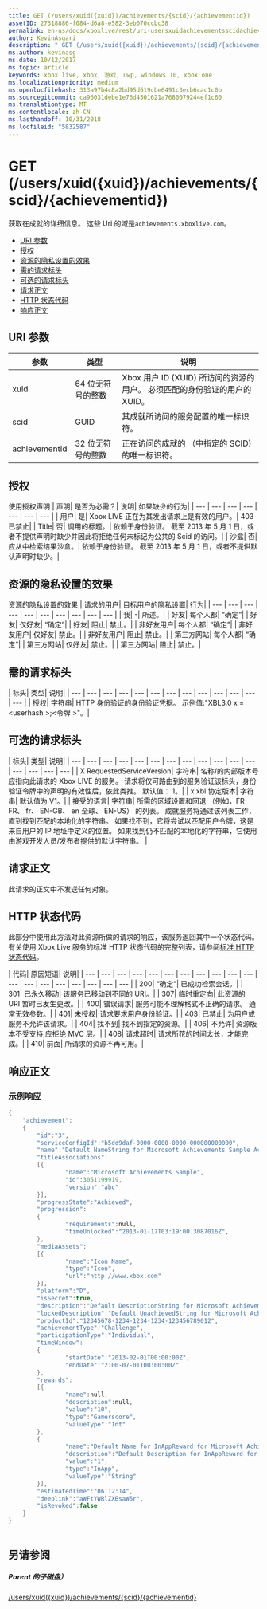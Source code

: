 ```yaml
---
title: GET (/users/xuid({xuid})/achievements/{scid}/{achievementid})
assetID: 27318886-f084-d6a8-e582-3eb070ccbc38
permalink: en-us/docs/xboxlive/rest/uri-usersxuidachievementsscidachievementidget.html
author: KevinAsgari
description: " GET (/users/xuid({xuid})/achievements/{scid}/{achievementid})"
ms.author: kevinasg
ms.date: 10/12/2017
ms.topic: article
keywords: xbox live, xbox, 游戏, uwp, windows 10, xbox one
ms.localizationpriority: medium
ms.openlocfilehash: 313a97b4c8a2bd95d619cbe6491c3ecb6cac1c0b
ms.sourcegitcommit: ca96031debe1e76d4501621a7680079244ef1c60
ms.translationtype: MT
ms.contentlocale: zh-CN
ms.lasthandoff: 10/31/2018
ms.locfileid: "5832587"
---
```

# <a name="get-usersxuidxuidachievementsscidachievementid"></a>GET (/users/xuid({xuid})/achievements/{scid}/{achievementid})
获取在成就的详细信息。 这些 Uri 的域是`achievements.xboxlive.com`。
 
  * [URI 参数](#ID4EV)
  * [授权](#ID4EAB)
  * [资源的隐私设置的效果](#ID4E4C)
  * [需的请求标头](#ID4EPG)
  * [可选的请求标头](#ID4EPH)
  * [请求正文](#ID4ECBAC)
  * [HTTP 状态代码](#ID4ENBAC)
  * [响应正文](#ID4EBGAC)
 
<a id="ID4EV"></a>

 
## <a name="uri-parameters"></a>URI 参数
 
| 参数| 类型| 说明| 
| --- | --- | --- | 
| xuid| 64 位无符号的整数| Xbox 用户 ID (XUID) 所访问的资源的用户。 必须匹配的身份验证的用户的 XUID。| 
| scid| GUID| 其成就所访问的服务配置的唯一标识符。| 
| achievementid| 32 位无符号的整数| 正在访问的成就的 （中指定的 SCID) 的唯一标识符。| 
  
<a id="ID4EAB"></a>

 
## <a name="authorization"></a>授权
 
使用授权声明 | 声明| 是否为必需？| 说明| 如果缺少的行为| 
| --- | --- | --- | --- | --- | --- | --- | 
| 用户| 是| Xbox LIVE 正在为其发出请求上是有效的用户。| 403 已禁止| 
| Title| 否| 调用的标题。| 依赖于身份验证。 截至 2013 年 5 月 1 日，或者不提供声明时缺少并因此将拒绝任何未标记为公共的 Scid 的访问。| 
| 沙盒| 否| 应从中检索结果沙盒。| 依赖于身份验证。 截至 2013 年 5 月 1 日，或者不提供默认声明时缺少。| 
  
<a id="ID4E4C"></a>

 
## <a name="effect-of-privacy-settings-on-resource"></a>资源的隐私设置的效果
 
资源的隐私设置的效果 | 请求的用户| 目标用户的隐私设置| 行为| 
| --- | --- | --- | --- | --- | --- | --- | --- | --- | --- | 
| 我| -| 所述。| 
| 好友| 每个人都| “确定”| 
| 好友| 仅好友| “确定”| 
| 好友| 阻止| 禁止。| 
| 非好友用户| 每个人都| “确定”| 
| 非好友用户| 仅好友| 禁止。| 
| 非好友用户| 阻止| 禁止。| 
| 第三方网站| 每个人都| “确定”| 
| 第三方网站| 仅好友| 禁止。| 
| 第三方网站| 阻止| 禁止。| 
  
<a id="ID4EPG"></a>

 
## <a name="required-request-headers"></a>需的请求标头
 
| 标头| 类型| 说明| 
| --- | --- | --- | --- | --- | --- | --- | --- | --- | --- | --- | --- | --- | 
| 授权| 字符串| HTTP 身份验证的身份验证凭据。 示例值:"XBL3.0 x =&lt;userhash >;&lt;令牌 >"。| 
  
<a id="ID4EPH"></a>

 
## <a name="optional-request-headers"></a>可选的请求标头
 
| 标头| 类型| 说明| 
| --- | --- | --- | --- | --- | --- | --- | --- | --- | --- | --- | --- | --- | --- | --- | --- | 
| X RequestedServiceVersion| 字符串| 名称/的内部版本号应指向此请求的 Xbox LIVE 的服务。 请求将仅可路由到的服务验证该标头，身份验证令牌中的声明的有效性后，依此类推。 默认值： 1。| 
| x xbl 协定版本| 字符串| 默认值为 V1。| 
| 接受的语言| 字符串| 所需的区域设置和回退 （例如，FR-FR、 fr、 EN-GB、 en 全球、 EN-US） 的列表。 成就服务将通过该列表工作，直到找到匹配的本地化的字符串。 如果找不到，它将尝试以匹配用户令牌，这是来自用户的 IP 地址中定义的位置。 如果找到仍不匹配的本地化的字符串，它使用由游戏开发人员/发布者提供的默认字符串。 | 
  
<a id="ID4ECBAC"></a>

 
## <a name="request-body"></a>请求正文
 
此请求的正文中不发送任何对象。
  
<a id="ID4ENBAC"></a>

 
## <a name="http-status-codes"></a>HTTP 状态代码
 
此部分中使用此方法对此资源所做的请求的响应，该服务返回其中一个状态代码。 有关使用 Xbox Live 服务的标准 HTTP 状态代码的完整列表，请参阅[标准 HTTP 状态代码](../../additional/httpstatuscodes.md)。
 
| 代码| 原因短语| 说明| 
| --- | --- | --- | --- | --- | --- | --- | --- | --- | --- | --- | --- | --- | --- | --- | --- | --- | --- | --- | 
| 200| “确定”| 已成功检索会话。| 
| 301| 已永久移动| 该服务已移动到不同的 URI。| 
| 307| 临时重定向| 此资源的 URI 暂时已发生更改。| 
| 400| 错误请求| 服务可能不理解格式不正确的请求。 通常无效参数。| 
| 401| 未授权| 请求要求用户身份验证。| 
| 403| 已禁止| 为用户或服务不允许该请求。| 
| 404| 找不到| 找不到指定的资源。| 
| 406| 不允许| 资源版本不受支持;应拒绝 MVC 层。| 
| 408| 请求超时| 请求所花的时间太长，才能完成。| 
| 410| 前面| 所请求的资源不再可用。| 
  
<a id="ID4EBGAC"></a>

 
## <a name="response-body"></a>响应正文
 
<a id="ID4EHGAC"></a>

 
### <a name="sample-response"></a>示例响应
 

```cpp
{
    "achievement":
    {
        "id":"3",
        "serviceConfigId":"b5dd9daf-0000-0000-0000-000000000000",
        "name":"Default NameString for Microsoft Achievements Sample Achievement 3",
        "titleAssociations":
        [{
                "name":"Microsoft Achievements Sample",
                "id":3051199919,
                "version":"abc"
        }],
        "progressState":"Achieved",
        "progression":
        {
                "requirements":null,
                "timeUnlocked":"2013-01-17T03:19:00.3087016Z",
        },
        "mediaAssets":
        [{
                "name":"Icon Name",
                "type":"Icon",
                "url":"http://www.xbox.com"
        }],
        "platform":"D",
        "isSecret":true,
        "description":"Default DescriptionString for Microsoft Achievements Sample Achievement 3",
        "lockedDescription":"Default UnachievedString for Microsoft Achievements Sample Achievement 3",
        "productId":"12345678-1234-1234-1234-123456789012",
        "achievementType":"Challenge",
        "participationType":"Individual",
        "timeWindow":
        {
                "startDate":"2013-02-01T00:00:00Z",
                "endDate":"2100-07-01T00:00:00Z"
        },
        "rewards":
        [{
                "name":null,
                "description":null,
                "value":"10",
                "type":"Gamerscore",
                "valueType":"Int"
        },
        {
                "name":"Default Name for InAppReward for Microsoft Achievements Sample Achievement 3",
                "description":"Default Description for InAppReward for Microsoft Achievements Sample Achievement 3",
                "value":"1",
                "type":"InApp",
                "valueType":"String"
        }],
        "estimatedTime":"06:12:14",
        "deeplink":"aWFtYWRlZXBsaW5r",
        "isRevoked":false
    }
}
         
```

   
<a id="ID4ERGAC"></a>

 
## <a name="see-also"></a>另请参阅
 
<a id="ID4ETGAC"></a>

 
##### <a name="parent"></a>Parent 的子磁盘） 

[/users/xuid({xuid})/achievements/{scid}/{achievementid}](uri-usersxuidachievementsscidachievementid.md)

   